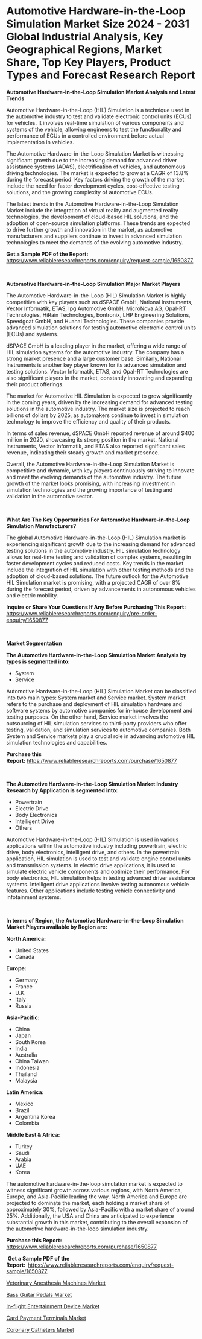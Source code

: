 <p><h1>Automotive Hardware-in-the-Loop Simulation Market Size 2024 - 2031 Global Industrial Analysis, Key Geographical Regions, Market Share, Top Key Players, Product Types and Forecast Research Report</h1></p><p><strong>Automotive Hardware-in-the-Loop Simulation Market Analysis and Latest Trends</strong></p>
<p><p>Automotive Hardware-in-the-Loop (HIL) Simulation is a technique used in the automotive industry to test and validate electronic control units (ECUs) for vehicles. It involves real-time simulation of various components and systems of the vehicle, allowing engineers to test the functionality and performance of ECUs in a controlled environment before actual implementation in vehicles.</p><p>The Automotive Hardware-in-the-Loop Simulation Market is witnessing significant growth due to the increasing demand for advanced driver assistance systems (ADAS), electrification of vehicles, and autonomous driving technologies. The market is expected to grow at a CAGR of 13.8% during the forecast period. Key factors driving the growth of the market include the need for faster development cycles, cost-effective testing solutions, and the growing complexity of automotive ECUs.</p><p>The latest trends in the Automotive Hardware-in-the-Loop Simulation Market include the integration of virtual reality and augmented reality technologies, the development of cloud-based HIL solutions, and the adoption of open-source simulation platforms. These trends are expected to drive further growth and innovation in the market, as automotive manufacturers and suppliers continue to invest in advanced simulation technologies to meet the demands of the evolving automotive industry.</p></p>
<p><strong>Get a Sample PDF of the Report:&nbsp;</strong> <a href="https://www.reliableresearchreports.com/enquiry/request-sample/1650877">https://www.reliableresearchreports.com/enquiry/request-sample/1650877</a></p>
<p>&nbsp;</p>
<p><strong>Automotive Hardware-in-the-Loop Simulation Major Market Players</strong></p>
<p><p>The Automotive Hardware-in-the-Loop (HIL) Simulation Market is highly competitive with key players such as dSPACE GmbH, National Instruments, Vector Informatik, ETAS, Ipg Automotive GmbH, MicroNova AG, Opal-RT Technologies, HiRain Technologies, Eontronix, LHP Engineering Solutions, Speedgoat GmbH, and Huahai Technologies. These companies provide advanced simulation solutions for testing automotive electronic control units (ECUs) and systems.</p><p>dSPACE GmbH is a leading player in the market, offering a wide range of HIL simulation systems for the automotive industry. The company has a strong market presence and a large customer base. Similarly, National Instruments is another key player known for its advanced simulation and testing solutions. Vector Informatik, ETAS, and Opal-RT Technologies are also significant players in the market, constantly innovating and expanding their product offerings.</p><p>The market for Automotive HIL Simulation is expected to grow significantly in the coming years, driven by the increasing demand for advanced testing solutions in the automotive industry. The market size is projected to reach billions of dollars by 2025, as automakers continue to invest in simulation technology to improve the efficiency and quality of their products.</p><p>In terms of sales revenue, dSPACE GmbH reported revenue of around $400 million in 2020, showcasing its strong position in the market. National Instruments, Vector Informatik, and ETAS also reported significant sales revenue, indicating their steady growth and market presence.</p><p>Overall, the Automotive Hardware-in-the-Loop Simulation Market is competitive and dynamic, with key players continuously striving to innovate and meet the evolving demands of the automotive industry. The future growth of the market looks promising, with increasing investment in simulation technologies and the growing importance of testing and validation in the automotive sector.</p></p>
<p>&nbsp;</p>
<p><strong>What Are The Key Opportunities For Automotive Hardware-in-the-Loop Simulation Manufacturers?</strong></p>
<p><p>The global Automotive Hardware-in-the-Loop (HIL) Simulation market is experiencing significant growth due to the increasing demand for advanced testing solutions in the automotive industry. HIL simulation technology allows for real-time testing and validation of complex systems, resulting in faster development cycles and reduced costs. Key trends in the market include the integration of HIL simulation with other testing methods and the adoption of cloud-based solutions. The future outlook for the Automotive HIL Simulation market is promising, with a projected CAGR of over 8% during the forecast period, driven by advancements in autonomous vehicles and electric mobility.</p></p>
<p><strong>Inquire or Share Your Questions If Any Before Purchasing This Report:</strong> <a href="https://www.reliableresearchreports.com/enquiry/pre-order-enquiry/1650877">https://www.reliableresearchreports.com/enquiry/pre-order-enquiry/1650877</a></p>
<p>&nbsp;</p>
<p><strong>Market Segmentation</strong></p>
<p><strong>The Automotive Hardware-in-the-Loop Simulation Market Analysis by types is segmented into:</strong></p>
<p><ul><li>System</li><li>Service</li></ul></p>
<p><p>Automotive Hardware-in-the-Loop (HIL) Simulation Market can be classified into two main types: System market and Service market. System market refers to the purchase and deployment of HIL simulation hardware and software systems by automotive companies for in-house development and testing purposes. On the other hand, Service market involves the outsourcing of HIL simulation services to third-party providers who offer testing, validation, and simulation services to automotive companies. Both System and Service markets play a crucial role in advancing automotive HIL simulation technologies and capabilities.</p></p>
<p><strong>Purchase this Report:&nbsp;</strong><a href="https://www.reliableresearchreports.com/purchase/1650877">https://www.reliableresearchreports.com/purchase/1650877</a></p>
<p>&nbsp;</p>
<p><strong>The Automotive Hardware-in-the-Loop Simulation Market Industry Research by Application is segmented into:</strong></p>
<p><ul><li>Powertrain</li><li>Electric Drive</li><li>Body Electronics</li><li>Intelligent Drive</li><li>Others</li></ul></p>
<p><p>Automotive Hardware-in-the-Loop (HIL) Simulation is used in various applications within the automotive industry including powertrain, electric drive, body electronics, intelligent drive, and others. In the powertrain application, HIL simulation is used to test and validate engine control units and transmission systems. In electric drive applications, it is used to simulate electric vehicle components and optimize their performance. For body electronics, HIL simulation helps in testing advanced driver assistance systems. Intelligent drive applications involve testing autonomous vehicle features. Other applications include testing vehicle connectivity and infotainment systems.</p></p>
<p>&nbsp;</p>
<p><strong>In terms of Region, the Automotive Hardware-in-the-Loop Simulation Market Players available by Region are:</strong></p>
<p>
    <p> <strong> North America: </strong>
        <ul>
            <li>United States</li>
            <li>Canada</li>
        </ul>
        </p> 
    <p> <strong> Europe: </strong>
        <ul>
            <li>Germany</li>
            <li>France</li>
            <li>U.K.</li>
            <li>Italy</li>
            <li>Russia</li>
        </ul>
        </p> 
    <p> <strong> Asia-Pacific: </strong>
        <ul>
            <li>China</li>
            <li>Japan</li>
            <li>South Korea</li>
            <li>India</li>
            <li>Australia</li>
            <li>China Taiwan</li>
            <li>Indonesia</li>
            <li>Thailand</li>
            <li>Malaysia</li>
        </ul>
        </p> 
    <p> <strong> Latin America: </strong>
        <ul>
            <li>Mexico</li>
            <li>Brazil</li>
            <li>Argentina Korea</li>
            <li>Colombia</li>
        </ul>
        </p> 
    <p> <strong> Middle East & Africa: </strong>
        <ul>
            <li>Turkey</li>
            <li>Saudi</li>
            <li>Arabia</li>
            <li>UAE</li>
            <li>Korea</li>
        </ul>
    </p>
    </p>
<p><p>The automotive hardware-in-the-loop simulation market is expected to witness significant growth across various regions, with North America, Europe, and Asia-Pacific leading the way. North America and Europe are projected to dominate the market, each holding a market share of approximately 30%, followed by Asia-Pacific with a market share of around 25%. Additionally, the USA and China are anticipated to experience substantial growth in this market, contributing to the overall expansion of the automotive hardware-in-the-loop simulation industry.</p></p>
<p><strong>Purchase this Report: </strong><a href="https://www.reliableresearchreports.com/purchase/1650877">https://www.reliableresearchreports.com/purchase/1650877</a></p>
<p>&nbsp;<strong>Get a Sample PDF of the Report:&nbsp;&nbsp;</strong><a href="https://www.reliableresearchreports.com/enquiry/request-sample/1650877">https://www.reliableresearchreports.com/enquiry/request-sample/1650877</a></p>
<p><strong></strong></p>
<p><p><a href="https://medium.com/@johnsonlowe1974/veterinary-anesthesia-machines-market-the-key-to-successful-business-strategy-forecast-till-2031-7a52cf8abc09">Veterinary Anesthesia Machines Market</a></p><p><a href="https://issuu.com/reportprime-2/docs/bass-guitar-pedals-market-size-2030.pptx">Bass Guitar Pedals Market</a></p><p><a href="https://github.com/ashepherd82/Market-Research-Report-List-3/blob/main/in-flight-entertainment-device-market.md">In-flight Entertainment Device Market</a></p><p><a href="https://issuu.com/reportprime-2/docs/card-payment-terminals-market-size-2030.pptx">Card Payment Terminals Market</a></p><p><a href="https://medium.com/@johnsonlowe1974/coronary-catheters-market-size-market-outlook-and-market-forecast-2024-to-2031-a3b0bb521ff2">Coronary Catheters Market</a></p></p>
